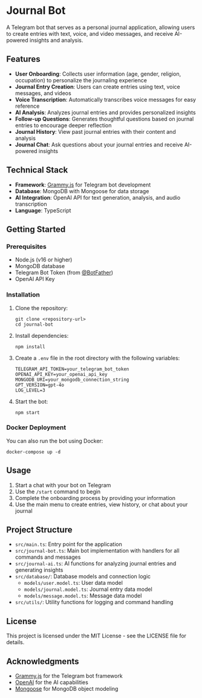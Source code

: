 # Journal Bot

A Telegram bot that serves as a personal journal application, allowing users to create entries with text, voice, and video messages, and receive AI-powered insights and analysis.

## Features

- **User Onboarding**: Collects user information (age, gender, religion, occupation) to personalize the journaling experience
- **Journal Entry Creation**: Users can create entries using text, voice messages, and videos
- **Voice Transcription**: Automatically transcribes voice messages for easy reference
- **AI Analysis**: Analyzes journal entries and provides personalized insights
- **Follow-up Questions**: Generates thoughtful questions based on journal entries to encourage deeper reflection
- **Journal History**: View past journal entries with their content and analysis
- **Journal Chat**: Ask questions about your journal entries and receive AI-powered insights

## Technical Stack

- **Framework**: [Grammy.js](https://grammy.dev/) for Telegram bot development
- **Database**: MongoDB with Mongoose for data storage
- **AI Integration**: OpenAI API for text generation, analysis, and audio transcription
- **Language**: TypeScript

## Getting Started

### Prerequisites

- Node.js (v16 or higher)
- MongoDB database
- Telegram Bot Token (from [@BotFather](https://t.me/BotFather))
- OpenAI API Key

### Installation

1. Clone the repository:
   ```
   git clone <repository-url>
   cd journal-bot
   ```

2. Install dependencies:
   ```
   npm install
   ```

3. Create a `.env` file in the root directory with the following variables:
   ```
   TELEGRAM_API_TOKEN=your_telegram_bot_token
   OPENAI_API_KEY=your_openai_api_key
   MONGODB_URI=your_mongodb_connection_string
   GPT_VERSION=gpt-4o
   LOG_LEVEL=3
   ```

4. Start the bot:
   ```
   npm start
   ```

### Docker Deployment

You can also run the bot using Docker:

```
docker-compose up -d
```

## Usage

1. Start a chat with your bot on Telegram
2. Use the `/start` command to begin
3. Complete the onboarding process by providing your information
4. Use the main menu to create entries, view history, or chat about your journal

## Project Structure

- `src/main.ts`: Entry point for the application
- `src/journal-bot.ts`: Main bot implementation with handlers for all commands and messages
- `src/journal-ai.ts`: AI functions for analyzing journal entries and generating insights
- `src/database/`: Database models and connection logic
  - `models/user.model.ts`: User data model
  - `models/journal.model.ts`: Journal entry data model
  - `models/message.model.ts`: Message data model
- `src/utils/`: Utility functions for logging and command handling

## License

This project is licensed under the MIT License - see the LICENSE file for details.

## Acknowledgments

- [Grammy.js](https://grammy.dev/) for the Telegram bot framework
- [OpenAI](https://openai.com/) for the AI capabilities
- [Mongoose](https://mongoosejs.com/) for MongoDB object modeling
